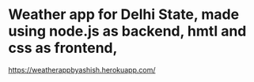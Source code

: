 # Weather app for Delhi State, made using node.js as backend, hmtl and css as frontend,
https://weatherappbyashish.herokuapp.com/
